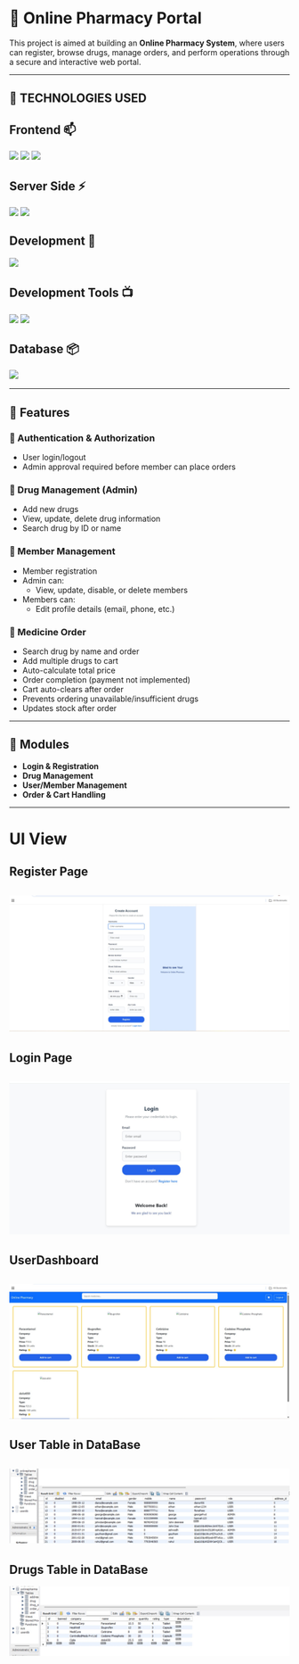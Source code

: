# 💊 Online Pharmacy Portal

This project is aimed at building an **Online Pharmacy System**, where users can register, browse drugs, manage orders, and perform operations through a secure and interactive web portal.

---

## 🚀  TECHNOLOGIES USED 
## Frontend 📫

<p>
  <img src="https://img.shields.io/badge/React.js-61DAFB?style=for-the-badge&logo=react&logoColor=black" />
  <img src="https://img.shields.io/badge/React+Redux-8e44ad?style=for-the-badge&logo=redux&logoColor=white" />
  <img src="https://img.shields.io/badge/Bootstrap-7952B3?style=for-the-badge&logo=bootstrap&logoColor=white" />
</p>

## Server Side ⚡

<p>
  <img src="https://img.shields.io/badge/Java-007396?style=for-the-badge&logo=java&logoColor=white" />
  <img src="https://img.shields.io/badge/SpringBoot+Maven-6DB33F?style=for-the-badge&logo=springboot&logoColor=white" />
</p>

## Development 🔭

<p>
  <img src="https://img.shields.io/badge/OpenJDK%2017-007396?style=for-the-badge&logo=java&logoColor=white" />
</p>

## Development Tools 📺
<p>
  <img src="https://img.shields.io/badge/Eclipse-2C2255?style=for-the-badge&logo=eclipseide&logoColor=white" />
  <img src="https://img.shields.io/badge/VS%20Code-007ACC?style=for-the-badge&logo=visualstudiocode&logoColor=white" />
</p>

## Database 📦
<p>
  <img src="https://img.shields.io/badge/MySQL-4479A1?style=for-the-badge&logo=mysql&logoColor=white" />
</p>

---

## 📌 Features

### 🔐 Authentication & Authorization
- User login/logout
- Admin approval required before member can place orders

### 💊 Drug Management (Admin)
- Add new drugs
- View, update, delete drug information
- Search drug by ID or name

### 👥 Member Management
- Member registration
- Admin can:
  - View, update, disable, or delete members
- Members can:
  - Edit profile details (email, phone, etc.)

### 🛒 Medicine Order
- Search drug by name and order
- Add multiple drugs to cart
- Auto-calculate total price
- Order completion (payment not implemented)
- Cart auto-clears after order
- Prevents ordering unavailable/insufficient drugs
- Updates stock after order

---

## 🧩 Modules

- **Login & Registration**
- **Drug Management**
- **User/Member Management**
- **Order & Cart Handling**

---
# UI View

## Register Page

![A screenshot of the Register Page](backend/onlinepharma_backend/src/main/resources/Readme_Images/Register.jpg)
---
## Login Page

![A screenshot of the Login Page](backend/onlinepharma_backend/src/main/resources/Readme_Images/Login.jpg)
---
## UserDashboard

![A screenshot of the UserDashBoard](backend/onlinepharma_backend/src/main/resources/Readme_Images/UserDashboard.jpg)
---
## User Table in DataBase

![A screenshot of the User DataBase](backend/onlinepharma_backend/src/main/resources/Readme_Images/UserDB.jpg)
---
## Drugs Table in DataBase

![A screenshot of the Drug DataBase](backend/onlinepharma_backend/src/main/resources/Readme_Images/DrugDB.jpg)


